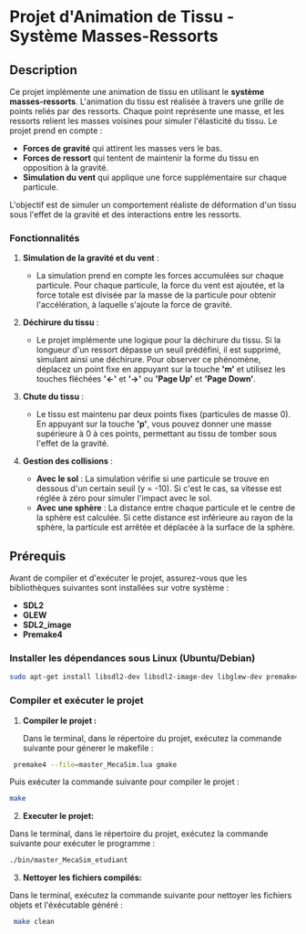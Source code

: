 # Projet d'Animation de Tissu - Système Masses-Ressorts

## Description

Ce projet implémente une animation de tissu en utilisant le **système masses-ressorts**. L'animation du tissu est réalisée à travers une grille de points reliés par des ressorts. Chaque point représente une masse, et les ressorts relient les masses voisines pour simuler l'élasticité du tissu. Le projet prend en compte :
- **Forces de gravité** qui attirent les masses vers le bas.
- **Forces de ressort** qui tentent de maintenir la forme du tissu en opposition à la gravité.
- **Simulation du vent** qui applique une force supplémentaire sur chaque particule.

L'objectif est de simuler un comportement réaliste de déformation d'un tissu sous l'effet de la gravité et des interactions entre les ressorts.

### Fonctionnalités

1. **Simulation de la gravité et du vent** :
   - La simulation prend en compte les forces accumulées sur chaque particule. Pour chaque particule, la force du vent est ajoutée, et la force totale est divisée par la masse de la particule pour obtenir l'accélération, à laquelle s'ajoute la force de gravité.

2. **Déchirure du tissu** :
   - Le projet implémente une logique pour la déchirure du tissu. Si la longueur d'un ressort dépasse un seuil prédéfini, il est supprimé, simulant ainsi une déchirure. Pour observer ce phénomène, déplacez un point fixe en appuyant sur la touche **'m'** et utilisez les touches fléchées **'←'** et **'→'** ou **'Page Up'** et **'Page Down'**.

3. **Chute du tissu** :
   - Le tissu est maintenu par deux points fixes (particules de masse 0). En appuyant sur la touche **'p'**, vous pouvez donner une masse supérieure à 0 à ces points, permettant au tissu de tomber sous l'effet de la gravité.

4. **Gestion des collisions** :
   - **Avec le sol** : La simulation vérifie si une particule se trouve en dessous d'un certain seuil (y = -10). Si c'est le cas, sa vitesse est réglée à zéro pour simuler l'impact avec le sol.
   - **Avec une sphère** : La distance entre chaque particule et le centre de la sphère est calculée. Si cette distance est inférieure au rayon de la sphère, la particule est arrêtée et déplacée à la surface de la sphère.

## Prérequis

Avant de compiler et d'exécuter le projet, assurez-vous que les bibliothèques suivantes sont installées sur votre système :

- **SDL2**
- **GLEW**
- **SDL2_image**
- **Premake4**

### Installer les dépendances sous Linux (Ubuntu/Debian)

```bash
sudo apt-get install libsdl2-dev libsdl2-image-dev libglew-dev premake4
```

### Compiler et exécuter le projet 

1. **Compiler le projet :**

   Dans le terminal, dans le répertoire du projet, exécutez la commande suivante pour génerer le makefile :

  ```bash
   premake4 --file=master_MecaSim.lua gmake
   ```

  Puis exécuter la commande suivante pour compiler le projet : 
   ```bash
   make
   ```

2. **Executer le projet:**

  Dans le terminal, dans le répertoire du projet, exécutez la commande suivante pour exécuter le programme :

   ```bash
   ./bin/master_MecaSim_etudiant
   ```

3. **Nettoyer les fichiers compilés:**

  Dans le terminal, exécutez la commande suivante pour nettoyer les fichiers objets et l'éxécutable généré :
  
  ```bash
   make clean
   ```


